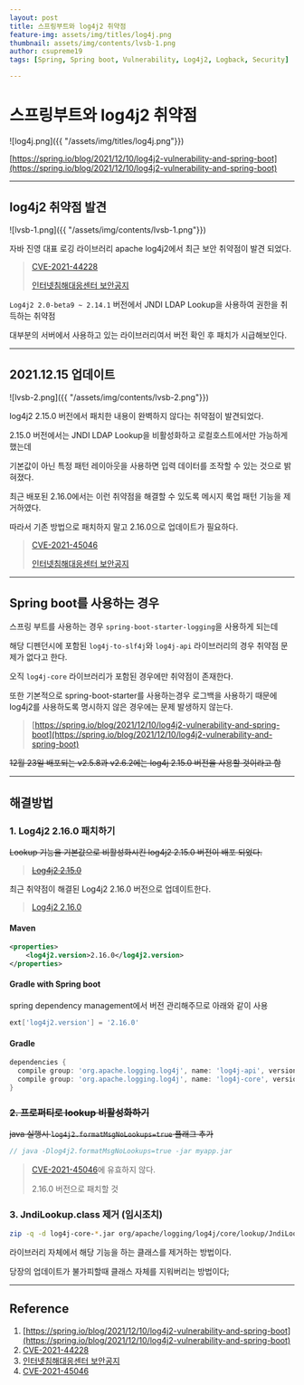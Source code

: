 ```yaml
---
layout: post
title: 스프링부트와 log4j2 취약점
feature-img: assets/img/titles/log4j.png
thumbnail: assets/img/contents/lvsb-1.png
author: csupreme19
tags: [Spring, Spring boot, Vulnerability, Log4j2, Logback, Security]

---
```


# 스프링부트와 log4j2 취약점

![log4j.png]({{ "/assets/img/titles/log4j.png"}})

[https://spring.io/blog/2021/12/10/log4j2-vulnerability-and-spring-boot](https://spring.io/blog/2021/12/10/log4j2-vulnerability-and-spring-boot)

---

## log4j2 취약점 발견

![lvsb-1.png]({{ "/assets/img/contents/lvsb-1.png"}})

자바 진영 대표 로깅 라이브러리 apache log4j2에서 최근 보안 취약점이 발견 되었다.

> [CVE-2021-44228](https://nvd.nist.gov/vuln/detail/CVE-2021-44228)
>
> [인터넷침해대응센터 보안공지](https://krcert.or.kr/data/secNoticeView.do?bulletin_writing_sequence=36389)

`Log4j2 2.0-beta9 ~ 2.14.1` 버전에서 JNDI LDAP Lookup을 사용하여 권한을 취득하는 취약점

대부분의 서버에서 사용하고 있는 라이브러리여서 버전 확인 후 패치가 시급해보인다.

---

## 2021.12.15 업데이트

![lvsb-2.png]({{ "/assets/img/contents/lvsb-2.png"}})

log4j2 2.15.0 버전에서 패치한 내용이 완벽하지 않다는 취약점이 발견되었다.

2.15.0 버전에서는 JNDI LDAP Lookup을 비활성화하고 로컬호스트에서만 가능하게 했는데

기본값이 아닌 특정 패턴 레이아웃을 사용하면 입력 데이터를 조작할 수 있는 것으로 밝혀졌다.

최근 배포된 2.16.0에서는 이런 취약점을 해결할 수 있도록 메시지 룩업 패턴 기능을 제거하였다.

따라서 기존 방법으로 패치하지 말고 2.16.0으로 업데이트가 필요하다.

>[CVE-2021-45046](https://nvd.nist.gov/vuln/detail/CVE-2021-45046)
>
>[인터넷침해대응센터 보안공지](https://krcert.or.kr/data/secNoticeView.do?bulletin_writing_sequence=36389)

---

## Spring boot를 사용하는 경우

스프링 부트를 사용하는 경우 `spring-boot-starter-logging`을 사용하게 되는데

해당 디펜던시에 포함된 `log4j-to-slf4j`와 `log4j-api` 라이브러리의 경우 취약점 문제가 없다고 한다.

오직 `log4j-core` 라이브러리가 포함된 경우에만 취약점이 존재한다.

또한 기본적으로 spring-boot-starter를 사용하는경우 로그백을 사용하기 때문에 log4j2를 사용하도록 명시하지 않은 경우에는 문제 발생하지 않는다.

> [https://spring.io/blog/2021/12/10/log4j2-vulnerability-and-spring-boot](https://spring.io/blog/2021/12/10/log4j2-vulnerability-and-spring-boot)

~~12월 23일 배포되는 v2.5.8과 v2.6.2에는 log4j 2.15.0 버전을 사용할 것이라고 함~~

---

## 해결방법

### 1. Log4j2 2.16.0 패치하기

~~Lookup 기능을 기본값으로 비활성화시킨 log4j2 2.15.0 버전이 배포 되었다.~~

> ~~[Log4j2 2.15.0](https://repo1.maven.org/maven2/org/apache/logging/log4j/log4j-core/2.15.0/)~~

최근 취약점이 해결된 Log4j2 2.16.0 버전으로 업데이트한다.

> [Log4j2 2.16.0](https://repo1.maven.org/maven2/org/apache/logging/log4j/log4j-core/2.16.0/)

#### Maven

```xml
<properties>
    <log4j2.version>2.16.0</log4j2.version>
</properties>
```

#### Gradle with Spring boot

spring dependency management에서 버전 관리해주므로 아래와 같이 사용

```groovy
ext['log4j2.version'] = '2.16.0'
```

#### Gradle

```groovy
dependencies {
  compile group: 'org.apache.logging.log4j', name: 'log4j-api', version: '2.16.0'
  compile group: 'org.apache.logging.log4j', name: 'log4j-core', version: '2.16.0'
}
```



### ~~2. 프로퍼티로 lookup 비활성화하기~~

~~java 실행시 `log4j2.formatMsgNoLookups=true` 플래그 추가~~

```java
// java -Dlog4j2.formatMsgNoLookups=true -jar myapp.jar
```

> [CVE-2021-45046](https://nvd.nist.gov/vuln/detail/CVE-2021-45046)에 유효하지 않다.
>
> 2.16.0 버전으로 패치할 것



### 3. JndiLookup.class 제거 (임시조치)

```sh
zip -q -d log4j-core-*.jar org/apache/logging/log4j/core/lookup/JndiLookup.class
```

라이브러리 자체에서 해당 기능을 하는 클래스를 제거하는 방법이다.

당장의 업데이트가 불가피할때 클래스 자체를 지워버리는 방법이다;

---

## Reference

1. [https://spring.io/blog/2021/12/10/log4j2-vulnerability-and-spring-boot](https://spring.io/blog/2021/12/10/log4j2-vulnerability-and-spring-boot)
2. [CVE-2021-44228](https://nvd.nist.gov/vuln/detail/CVE-2021-44228)
3. [인터넷침해대응센터 보안공지](https://krcert.or.kr/data/secNoticeView.do?bulletin_writing_sequence=36389)
4. [CVE-2021-45046](https://nvd.nist.gov/vuln/detail/CVE-2021-45046)

